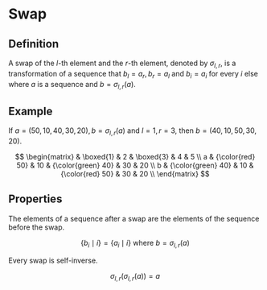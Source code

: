# Swap

## Definition

A swap of the $l$-th element and the $r$-th element, denoted by $\sigma_{l, r}$, is a transformation of a sequence that $b_{l} = a_{r}, b_{r} = a_{l}$ and $b_{i} = a_{i}$ for every $i$ else where $a$ is a sequence and $b = \sigma_{l, r} \left( a \right)$.

## Example

If $a = \left( 50, 10, 40, 30, 20 \right), b = \sigma_{l, r} \left( a \right)$ and $l = 1, r = 3$, then $b = \left( 40, 10, 50, 30, 20 \right)$.

$$
\begin{matrix}
    & \boxed{1} & 2 & \boxed{3} & 4 & 5 \\
    a & {\color{red} 50} & 10 & {\color{green} 40} & 30 & 20 \\
    b & {\color{green} 40} & 10 & {\color{red} 50} & 30 & 20 \\
\end{matrix}
$$

## Properties

The elements of a sequence after a swap are the elements of the sequence before the swap.

$$
\left\{ b_{i} \mid i \right\} = \left\{ a_{i} \mid i \right\} \text{ where } b = \sigma_{l, r} \left( a \right)
$$

Every swap is self-inverse.

$$
\sigma_{l, r} \left( \sigma_{l, r} \left( a \right) \right) = a
$$
